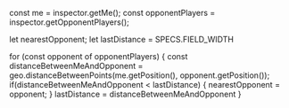 const me = inspector.getMe();
const opponentPlayers = inspector.getOpponentPlayers();

let nearestOpponent;
let lastDistance = SPECS.FIELD_WIDTH 

for (const opponent of opponentPlayers) {
	const distanceBetweenMeAndOpponent = geo.distanceBetweenPoints(me.getPosition(), opponent.getPosition());
	if(distanceBetweenMeAndOpponent < lastDistance) {
		nearestOpponent = opponent;
	}
	lastDistance = distanceBetweenMeAndOpponent	
}